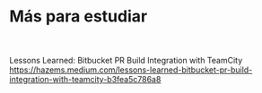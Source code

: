 <h1>Más para estudiar</h1>

<br><br>Lessons Learned: Bitbucket PR Build Integration with TeamCity<br>
https://hazems.medium.com/lessons-learned-bitbucket-pr-build-integration-with-teamcity-b3fea5c786a8
